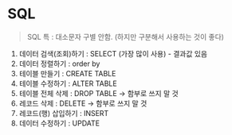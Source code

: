 # SQL
> SQL 특 : 대소문자 구별 안함. (하지만 구분해서 사용하는 것이 좋다)
1. 데이터 검색(조회)하기 : SELECT (가장 많이 사용) - 결과값 있음
2. 데이터 정렬하기 : order by
3. 테이블 만들기 : CREATE TABLE
4. 테이블 수정하기 : ALTER TABLE
5. 테이블 전체 삭제 : DROP TABLE -> 함부로 쓰지 말 것
6. 레코드 삭제 : DELETE -> 함부로 쓰지 말 것
7. 레코드(행) 삽입하기 : INSERT
8. 데이터 수정하기 : UPDATE
